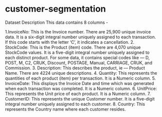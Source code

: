# customer-segmentation

Dataset Description
This data contains 8 columns -

1.InvoiceNo: This is the Invoice number. There are 25,900 unique invoice data. It is a six-digit integral number uniquely assigned to each transaction. If this code starts with the letter ‘C’, it indicates a cancellation.
2. StockCode: This is the Product (item) code. There are 4,070 unique StockCode values. It is a five-digit integral number uniquely assigned to each distinct product. For some data, it contains special codes like — D, POST, M, C2, CRUK, Discount, POSTAGE, Manual, CARRIAGE, CRUK, and Commission.
3. Description: This describes the product, ie — Product Name. There are 4224 unique descriptions.
4. Quantity: This represents the quantities of each product (item) per transaction. It is a Numeric column.
5. InvoiceDate: This displays the Invoice Date and time which was generated when each transaction was completed. It is a Numeric column.
6. UnitPrice: This represents the Unit price of each product. It is a Numeric column.
7. CustomerID: This represents the unique Customer number. It is a five-digit integral number uniquely assigned to each customer.
8. Country: This represents the Country name where each customer resides.

